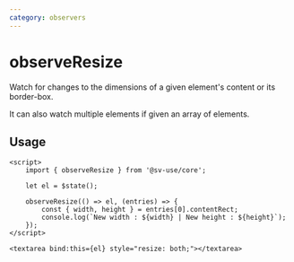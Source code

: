 ```yaml
---
category: observers
---
```


# observeResize

Watch for changes to the dimensions of a given element's content or its border-box.

It can also watch multiple elements if given an array of elements.

## Usage

```svelte
<script>
	import { observeResize } from '@sv-use/core';

	let el = $state();

	observeResize(() => el, (entries) => {
        const { width, height } = entries[0].contentRect;
        console.log(`New width : ${width} | New height : ${height}`);
    });
</script>

<textarea bind:this={el} style="resize: both;"></textarea>
```
